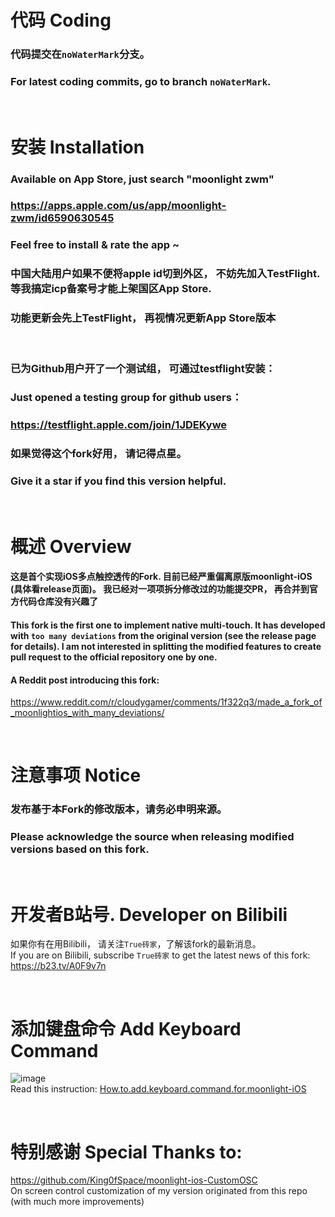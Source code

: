 # 代码 Coding
### 代码提交在`noWaterMark`分支。
### For latest coding commits, go to branch `noWaterMark`.

 <br>

# 安装 Installation

### Available on App Store, just search "moonlight zwm"
### https://apps.apple.com/us/app/moonlight-zwm/id6590630545
### Feel free to install & rate the app ~
### 中国大陆用户如果不便将apple id切到外区， 不妨先加入TestFlight. 等我搞定icp备案号才能上架国区App Store.
### 功能更新会先上TestFlight， 再视情况更新App Store版本

<br>

### 已为Github用户开了一个测试组， 可通过testflight安装：
### Just opened a testing group for github users：
### https://testflight.apple.com/join/1JDEKywe
### 如果觉得这个fork好用， 请记得点星。
### Give it a star if you find this version helpful.

 <br>

# 概述 Overview

#### 这是首个实现iOS多点触控透传的Fork. 目前已经严重偏离原版moonlight-iOS (具体看release页面)。 我已经对一项项拆分修改过的功能提交PR， 再合并到官方代码仓库没有兴趣了  <br>
#### This fork is the first one to implement native multi-touch. It has developed with `too many deviations` from the original version (see the release page for details). I am not interested in splitting the modified features to create pull request to the official repository one by one.
#### A Reddit post introducing this fork:
https://www.reddit.com/r/cloudygamer/comments/1f322q3/made_a_fork_of_moonlightios_with_many_deviations/

 <br>

# 注意事项 Notice
### 发布基于本Fork的修改版本，请务必申明来源。<br>
### Please acknowledge the source when releasing modified versions based on this fork. <br>

<br>

# 开发者B站号. Developer on Bilibili

如果你有在用Bilibili， 请关注`True砖家`，了解该fork的最新消息。 <br>
If you are on Bilibili, subscribe `True砖家` to get the latest news of this fork: <br>
https://b23.tv/A0F9v7n

 <br>

# 添加键盘命令 Add Keyboard Command
![image](https://github.com/user-attachments/assets/0ea0f91c-574d-4408-9c92-d5a3e229807a)
<br>Read this instruction:
[How.to.add.keyboard.command.for.moonlight-iOS](https://b23.tv/fgdRJk8)

<br>

# 特别感谢 Special Thanks to:
https://github.com/King0fSpace/moonlight-ios-CustomOSC
<br>On screen control customization of my version originated from this repo (with much more improvements)

